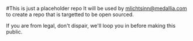 #This is just a placeholder repo
It will be used by mlichtsinn@medallia.com to create a repo that is targetted to be open sourced.

If you are from legal, don't dispair, we'll loop you in before making this public.
